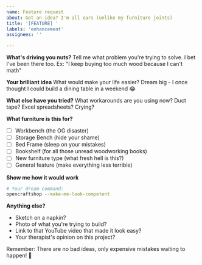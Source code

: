 ```yaml
---
name: Feature request
about: Got an idea? I'm all ears (unlike my furniture joints)
title: '[FEATURE] '
labels: 'enhancement'
assignees: ''

---
```


**What's driving you nuts?**
Tell me what problem you're trying to solve. I bet I've been there too. Ex: "I keep buying too much wood because I can't math"

**Your brilliant idea**
What would make your life easier? Dream big - I once thought I could build a dining table in a weekend 😂

**What else have you tried?**
What workarounds are you using now? Duct tape? Excel spreadsheets? Crying?

**What furniture is this for?**
- [ ] Workbench (the OG disaster)
- [ ] Storage Bench (hide your shame)
- [ ] Bed Frame (sleep on your mistakes)
- [ ] Bookshelf (for all those unread woodworking books)
- [ ] New furniture type (what fresh hell is this?)
- [ ] General feature (make everything less terrible)

**Show me how it would work**
```bash
# Your dream command:
opencraftshop --make-me-look-competent
```

**Anything else?**
- Sketch on a napkin? 
- Photo of what you're trying to build?
- Link to that YouTube video that made it look easy?
- Your therapist's opinion on this project?

Remember: There are no bad ideas, only expensive mistakes waiting to happen! 🔨